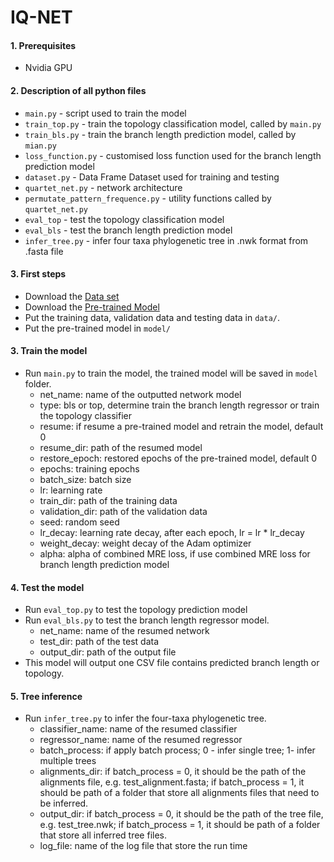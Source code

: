 # IQ-NET
#### 1. Prerequisites
- Nvidia GPU
#### 2. Description of all python files
- `main.py` - script used to train the model
- `train_top.py` - train the topology classification model, called by `main.py`
- `train_bls.py` - train the branch length prediction model, called by `mian.py`
- `loss_function.py` - customised loss function used for the branch length prediction model
- `dataset.py` - Data Frame Dataset used for training and testing
- `quartet_net.py` - network architecture
- `permutate_pattern_frequence.py` - utility functions called by `quartet_net.py`
- `eval_top` - test the topology classification model
- `eval_bls` - test the branch length prediction model
- `infer_tree.py` - infer four taxa phylogenetic tree in .nwk format from .fasta file
#### 3. First steps
- Download the [Data set](https://drive.google.com/file/d/1NmV3VpgdcaW8SQu3QHMDZR6WzJ4nSHqT/view?usp=sharing)
- Download the [Pre-trained Model](https://drive.google.com/file/d/1Hi4KkYQ4i_FHjkS-Sczj0REQeIgFwU08/view?usp=sharing)
- Put the training data, validation data and testing data in `data/`.
- Put the pre-trained model in `model/`


#### 3. Train the model
- Run `main.py` to train the model, the trained model will be saved in `model` folder.
  - net_name: name of the outputted network model
  - type: bls or top, determine train the branch length regressor or train the topology classifier
  - resume: if resume a pre-trained model and retrain the model, default 0
  - resume_dir: path of the resumed model
  - restore_epoch: restored epochs of the pre-trained model, default 0
  - epochs: training epochs
  - batch_size: batch size
  - lr: learning rate
  - train_dir: path of the training data
  - validation_dir: path of the validation data
  - seed: random seed
  - lr_decay: learning rate decay, after each epoch, lr = lr * lr_decay
  - weight_decay: weight decay of the Adam optimizer
  - alpha: alpha of combined MRE loss, if use combined MRE loss for branch length prediction model

#### 4. Test the model
- Run `eval_top.py` to test the topology prediction model
- Run `eval_bls.py` to test the branch length regressor model.
  - net_name: name of the resumed network
  - test_dir: path of the test data
  - output_dir: path of the output file
- This model will output one CSV file contains predicted branch length or topology.

#### 5. Tree inference
- Run `infer_tree.py` to infer the four-taxa phylogenetic tree.
  - classifier_name: name of the resumed classifier
  - regressor_name: name of the resumed regressor
  - batch_process: if apply batch process; 0 - infer single tree; 1- infer multiple trees
  - alignments_dir: if batch_process = 0, it should be the path of the alignments file, e.g. test_alignment.fasta; if batch_process = 1, it should be path of a folder that store all alignments files that need to be inferred. 
  - output_dir: if batch_process = 0, it should be the path of the tree file, e.g. test_tree.nwk; if batch_process = 1, it should be path of a folder that store all inferred tree files.
  - log_file: name of the log file that store the run time